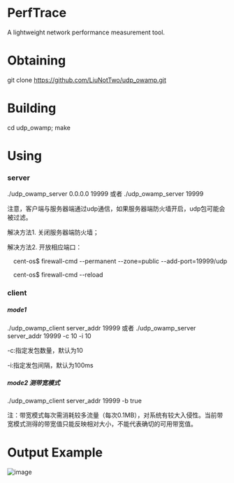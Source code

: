 # PerfTrace
A lightweight network performance measurement tool.

# Obtaining
git clone https://github.com/LiuNotTwo/udp_owamp.git

# Building
cd udp_owamp; make

# Using
### server
./udp_owamp_server 0.0.0.0 19999 或者 ./udp_owamp_server 19999

注意，客户端与服务器端通过udp通信，如果服务器端防火墙开启，udp包可能会被过滤。

解决方法1. 关闭服务器端防火墙；

解决方法2. 开放相应端口：


&emsp;cent-os$ firewall-cmd --permanent --zone=public --add-port=19999/udp


&emsp;cent-os$ firewall-cmd --reload
    
### client
##### mode1

./udp_owamp_client server_addr 19999 或者 ./udp_owamp_server server_addr 19999 -c 10 -i 10

-c:指定发包数量，默认为10

-i:指定发包间隔，默认为100ms

##### mode2 测带宽模式

./udp_owamp_client server_addr 19999 -b true

注：带宽模式每次需消耗较多流量（每次0.1MB），对系统有较大入侵性。当前带宽模式测得的带宽值只能反映相对大小，不能代表确切的可用带宽值。

# Output Example
![image](https://github.com/LiuNotTwo/udp_owamp/blob/main/example/figs/output_example.PNG)
